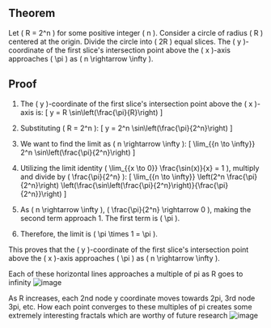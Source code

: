 ## Theorem
Let \( R = 2^n \) for some positive integer \( n \). Consider a circle of radius \( R \) centered at the origin. Divide the circle into \( 2R \) equal slices. The \( y \)-coordinate of the first slice's intersection point above the \( x \)-axis approaches \( \pi \) as \( n \rightarrow \infty \).

## Proof
1. The \( y \)-coordinate of the first slice's intersection point above the \( x \)-axis is:
   \[
   y = R \sin\left(\frac{\pi}{R}\right)
   \]

2. Substituting \( R = 2^n \):
   \[
   y = 2^n \sin\left(\frac{\pi}{2^n}\right)
   \]

3. We want to find the limit as \( n \rightarrow \infty \):
   \[
   \lim_{{n \to \infty}} 2^n \sin\left(\frac{\pi}{2^n}\right)
   \]

4. Utilizing the limit identity \( \lim_{{x \to 0}} \frac{\sin(x)}{x} = 1 \), multiply and divide by \( \frac{\pi}{2^n} \):
   \[
   \lim_{{n \to \infty}} \left(2^n \frac{\pi}{2^n}\right) \left(\frac{\sin\left(\frac{\pi}{2^n}\right)}{\frac{\pi}{2^n}}\right)
   \]

5. As \( n \rightarrow \infty \), \( \frac{\pi}{2^n} \rightarrow 0 \), making the second term approach 1. The first term is \( \pi \).

6. Therefore, the limit is \( \pi \times 1 = \pi \).

This proves that the \( y \)-coordinate of the first slice's intersection point above the \( x \)-axis approaches \( \pi \) as \( n \rightarrow \infty \).

Each of these horizontal lines approaches a multiple of pi as R goes to infinity
![image](https://github.com/jconorgrogan/Grogans-Slice-of-Pi/assets/130090573/2a204d04-0238-44ed-a5f4-a91fe5c68617)


As R increases, each 2nd node y coordinate moves towards 2pi, 3rd node 3pi, etc. 
How each point converges to these multiples of pi creates some extremely interesting fractals which are worthy of future research
![image](https://github.com/jconorgrogan/Grogans-Slice-of-Pi/assets/130090573/f45b1293-16f1-41fd-abdf-ead3df0f4284)


